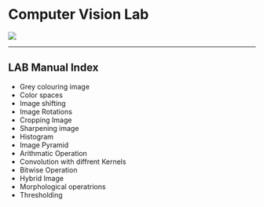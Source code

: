 # Computer Vision Lab

![](https://th.bing.com/th/id/OIP.jhTF9yfFmYgXSRWKW3uo9gHaEC?pid=ImgDet&rs=1)

-------------------------
 LAB Manual Index
--------------------------
- Grey colouring image
- Color spaces
- Image shifting
- Image Rotations
- Cropping Image
- Sharpening image
- Histogram
- Image Pyramid 
- Arithmatic Operation
- Convolution with diffrent Kernels 
- Bitwise Operation 
- Hybrid Image
- Morphological operatrions
- Thresholding 

